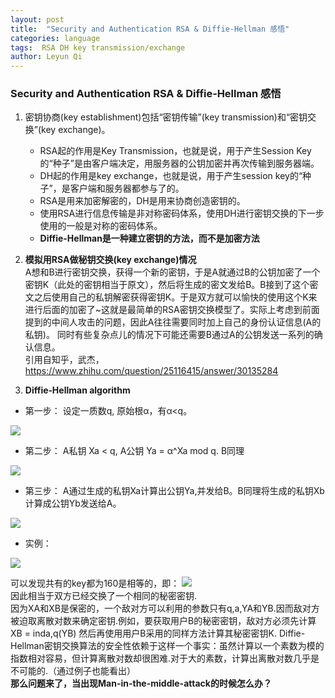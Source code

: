 ```yaml
---
layout: post
title:  "Security and Authentication RSA & Diffie‐Hellman 感悟"
categories: language
tags:  RSA DH key transmission/exchange
author: Leyun Qi
---
```


###  Security and Authentication RSA & Diffie‐Hellman 感悟 

1. 密钥协商(key establishment)包括“密钥传输”(key transmission)和“密钥交换”(key exchange)。  
	
	* RSA起的作用是Key Transmission，也就是说，用于产生Session Key的“种子”是由客户端决定，用服务器的公钥加密并再次传输到服务器端。  
	* DH起的作用是key exchange，也就是说，用于产生session key的“种子”，是客户端和服务器都参与了的。  
	* RSA是用来加密解密的，DH是用来协商创造密钥的。  
	* 使用RSA进行信息传输是非对称密码体系，使用DH进行密钥交换的下一步使用的一般是对称的密码体系。  
	* **Diffie-Hellman是一种建立密钥的方法，而不是加密方法**
	
2. **模拟用RSA做秘钥交换(key exchange)情况**  
A想和B进行密钥交换，获得一个新的密钥，于是A就通过B的公钥加密了一个密钥K（此处的密钥相当于原文），然后将生成的密文发给B。B接到了这个密文之后使用自己的私钥解密获得密钥K。于是双方就可以愉快的使用这个K来进行后面的加密了~这就是最简单的RSA密钥交换模型了。实际上考虑到前面提到的中间人攻击的问题，因此A往往需要同时加上自己的身份认证信息(A的私钥)。 同时有些复杂点儿的情况下可能还需要B通过A的公钥发送一系列的确认信息。  
引用自知乎，武杰，https://www.zhihu.com/question/25116415/answer/30135284  

3. **Diffie‐Hellman algorithm**  

* 第一步：  设定一质数q, 原始根α，有α<q。  

![](http://oyoz58yqn.bkt.clouddn.com/image/jpg/WX20171031-201031@2x.png)

* 第二步：  A私钥 Xa < q, A公钥 Ya = α^Xa mod q. B同理
	
![](http://oyoz58yqn.bkt.clouddn.com/image/jpg/WX20171031-201116@2x.png)

* 第三步：	 A通过生成的私钥Xa计算出公钥Ya,并发给B。B同理将生成的私钥Xb计算成公钥Yb发送给A。

![](http://oyoz58yqn.bkt.clouddn.com/WX20171031-224702@2x.png)

* 实例：  

![](http://oyoz58yqn.bkt.clouddn.com/WX20171031-224755@2x.png)
  
 可以发现共有的key都为160是相等的，即：
 ![](http://oyoz58yqn.bkt.clouddn.com/WX20171031-232723@2x.png)  
 因此相当于双方已经交换了一个相同的秘密密钥.  
 因为XA和XB是保密的，一个敌对方可以利用的参数只有q,a,YA和YB.因而敌对方被迫取离散对数来确定密钥.例如，要获取用户B的秘密密钥，敌对方必须先计算 XB = inda,q(YB) 然后再使用用户B采用的同样方法计算其秘密密钥K. Diffie-Hellman密钥交换算法的安全性依赖于这样一个事实：虽然计算以一个素数为模的指数相对容易，但计算离散对数却很困难.对于大的素数，计算出离散对数几乎是不可能的.（通过例子也能看出）     
 **那么问题来了，当出现Man-in-the-middle-attack的时候怎么办？**
 